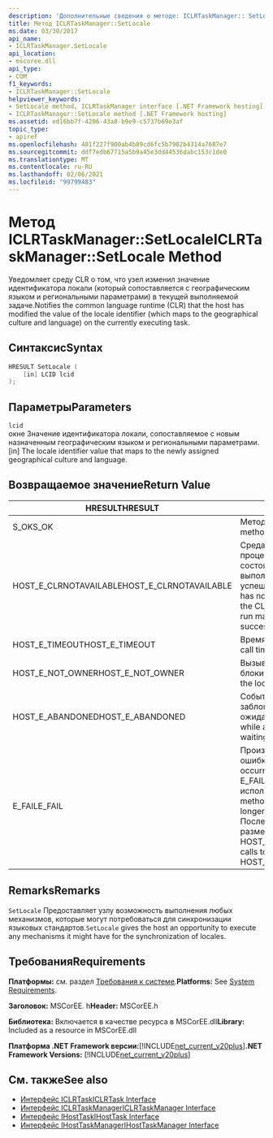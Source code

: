 ```yaml
---
description: 'Дополнительные сведения о методе: ICLRTaskManager:: SetLocale'
title: Метод ICLRTaskManager::SetLocale
ms.date: 03/30/2017
api_name:
- ICLRTaskManager.SetLocale
api_location:
- mscoree.dll
api_type:
- COM
f1_keywords:
- ICLRTaskManager::SetLocale
helpviewer_keywords:
- SetLocale method, ICLRTaskManager interface [.NET Framework hosting]
- ICLRTaskManager::SetLocale method [.NET Framework hosting]
ms.assetid: ed16bb7f-4206-43a8-b9e9-c5737b69e3af
topic_type:
- apiref
ms.openlocfilehash: 401f227f900ab4b89cd6fc5b7902b4314a7687e7
ms.sourcegitcommit: ddf7edb67715a5b9a45e3dd44536dabc153c1de0
ms.translationtype: MT
ms.contentlocale: ru-RU
ms.lasthandoff: 02/06/2021
ms.locfileid: "99799483"
---
```

# <a name="iclrtaskmanagersetlocale-method"></a><span data-ttu-id="db4c2-103">Метод ICLRTaskManager::SetLocale</span><span class="sxs-lookup"><span data-stu-id="db4c2-103">ICLRTaskManager::SetLocale Method</span></span>

<span data-ttu-id="db4c2-104">Уведомляет среду CLR о том, что узел изменил значение идентификатора локали (который сопоставляется с географическим языком и региональными параметрами) в текущей выполняемой задаче.</span><span class="sxs-lookup"><span data-stu-id="db4c2-104">Notifies the common language runtime (CLR) that the host has modified the value of the locale identifier (which maps to the geographical culture and language) on the currently executing task.</span></span>  
  
## <a name="syntax"></a><span data-ttu-id="db4c2-105">Синтаксис</span><span class="sxs-lookup"><span data-stu-id="db4c2-105">Syntax</span></span>  
  
```cpp  
HRESULT SetLocale (  
    [in] LCID lcid  
);  
```  
  
## <a name="parameters"></a><span data-ttu-id="db4c2-106">Параметры</span><span class="sxs-lookup"><span data-stu-id="db4c2-106">Parameters</span></span>  

 `lcid`  
 <span data-ttu-id="db4c2-107">окне Значение идентификатора локали, сопоставляемое с новым назначенным географическим языком и региональными параметрами.</span><span class="sxs-lookup"><span data-stu-id="db4c2-107">[in] The locale identifier value that maps to the newly assigned geographical culture and language.</span></span>  
  
## <a name="return-value"></a><span data-ttu-id="db4c2-108">Возвращаемое значение</span><span class="sxs-lookup"><span data-stu-id="db4c2-108">Return Value</span></span>  
  
|<span data-ttu-id="db4c2-109">HRESULT</span><span class="sxs-lookup"><span data-stu-id="db4c2-109">HRESULT</span></span>|<span data-ttu-id="db4c2-110">Описание:</span><span class="sxs-lookup"><span data-stu-id="db4c2-110">Description</span></span>|  
|-------------|-----------------|  
|<span data-ttu-id="db4c2-111">S_OK</span><span class="sxs-lookup"><span data-stu-id="db4c2-111">S_OK</span></span>|<span data-ttu-id="db4c2-112">Метод возвратился успешно.</span><span class="sxs-lookup"><span data-stu-id="db4c2-112">The method returned successfully.</span></span>|  
|<span data-ttu-id="db4c2-113">HOST_E_CLRNOTAVAILABLE</span><span class="sxs-lookup"><span data-stu-id="db4c2-113">HOST_E_CLRNOTAVAILABLE</span></span>|<span data-ttu-id="db4c2-114">Среда CLR не была загружена в процесс, или среда CLR находится в состоянии, в котором она не может выполнить управляемый код или успешно обработать вызов.</span><span class="sxs-lookup"><span data-stu-id="db4c2-114">The CLR has not been loaded into a process, or the CLR is in a state in which it cannot run managed code or process the call successfully.</span></span>|  
|<span data-ttu-id="db4c2-115">HOST_E_TIMEOUT</span><span class="sxs-lookup"><span data-stu-id="db4c2-115">HOST_E_TIMEOUT</span></span>|<span data-ttu-id="db4c2-116">Время ожидания вызова истекло.</span><span class="sxs-lookup"><span data-stu-id="db4c2-116">The call timed out.</span></span>|  
|<span data-ttu-id="db4c2-117">HOST_E_NOT_OWNER</span><span class="sxs-lookup"><span data-stu-id="db4c2-117">HOST_E_NOT_OWNER</span></span>|<span data-ttu-id="db4c2-118">Вызывающий объект не владеет блокировкой.</span><span class="sxs-lookup"><span data-stu-id="db4c2-118">The caller does not own the lock.</span></span>|  
|<span data-ttu-id="db4c2-119">HOST_E_ABANDONED</span><span class="sxs-lookup"><span data-stu-id="db4c2-119">HOST_E_ABANDONED</span></span>|<span data-ttu-id="db4c2-120">Событие было отменено, пока заблокированный поток или волокно ожидают его.</span><span class="sxs-lookup"><span data-stu-id="db4c2-120">An event was canceled while a blocked thread or fiber was waiting on it.</span></span>|  
|<span data-ttu-id="db4c2-121">E_FAIL</span><span class="sxs-lookup"><span data-stu-id="db4c2-121">E_FAIL</span></span>|<span data-ttu-id="db4c2-122">Произошла неизвестная фатальная ошибка.</span><span class="sxs-lookup"><span data-stu-id="db4c2-122">An unknown catastrophic failure occurred.</span></span> <span data-ttu-id="db4c2-123">Когда метод возвращает E_FAIL, среда CLR больше не может использоваться в процессе.</span><span class="sxs-lookup"><span data-stu-id="db4c2-123">When a method returns E_FAIL, the CLR is no longer usable within the process.</span></span> <span data-ttu-id="db4c2-124">Последующие вызовы методов размещения возвращают HOST_E_CLRNOTAVAILABLE.</span><span class="sxs-lookup"><span data-stu-id="db4c2-124">Subsequent calls to hosting methods return HOST_E_CLRNOTAVAILABLE.</span></span>|  
  
## <a name="remarks"></a><span data-ttu-id="db4c2-125">Remarks</span><span class="sxs-lookup"><span data-stu-id="db4c2-125">Remarks</span></span>  

 <span data-ttu-id="db4c2-126">`SetLocale` Предоставляет узлу возможность выполнения любых механизмов, которые могут потребоваться для синхронизации языковых стандартов.</span><span class="sxs-lookup"><span data-stu-id="db4c2-126">`SetLocale` gives the host an opportunity to execute any mechanisms it might have for the synchronization of locales.</span></span>  
  
## <a name="requirements"></a><span data-ttu-id="db4c2-127">Требования</span><span class="sxs-lookup"><span data-stu-id="db4c2-127">Requirements</span></span>  

 <span data-ttu-id="db4c2-128">**Платформы:** см. раздел [Требования к системе](../../get-started/system-requirements.md).</span><span class="sxs-lookup"><span data-stu-id="db4c2-128">**Platforms:** See [System Requirements](../../get-started/system-requirements.md).</span></span>  
  
 <span data-ttu-id="db4c2-129">**Заголовок:** MSCorEE. h</span><span class="sxs-lookup"><span data-stu-id="db4c2-129">**Header:** MSCorEE.h</span></span>  
  
 <span data-ttu-id="db4c2-130">**Библиотека:** Включается в качестве ресурса в MSCorEE.dll</span><span class="sxs-lookup"><span data-stu-id="db4c2-130">**Library:** Included as a resource in MSCorEE.dll</span></span>  
  
 <span data-ttu-id="db4c2-131">**Платформа .NET Framework версии:**[!INCLUDE[net_current_v20plus](../../../../includes/net-current-v20plus-md.md)]</span><span class="sxs-lookup"><span data-stu-id="db4c2-131">**.NET Framework Versions:** [!INCLUDE[net_current_v20plus](../../../../includes/net-current-v20plus-md.md)]</span></span>  
  
## <a name="see-also"></a><span data-ttu-id="db4c2-132">См. также</span><span class="sxs-lookup"><span data-stu-id="db4c2-132">See also</span></span>

- [<span data-ttu-id="db4c2-133">Интерфейс ICLRTask</span><span class="sxs-lookup"><span data-stu-id="db4c2-133">ICLRTask Interface</span></span>](iclrtask-interface.md)
- [<span data-ttu-id="db4c2-134">Интерфейс ICLRTaskManager</span><span class="sxs-lookup"><span data-stu-id="db4c2-134">ICLRTaskManager Interface</span></span>](iclrtaskmanager-interface.md)
- [<span data-ttu-id="db4c2-135">Интерфейс IHostTask</span><span class="sxs-lookup"><span data-stu-id="db4c2-135">IHostTask Interface</span></span>](ihosttask-interface.md)
- [<span data-ttu-id="db4c2-136">Интерфейс IHostTaskManager</span><span class="sxs-lookup"><span data-stu-id="db4c2-136">IHostTaskManager Interface</span></span>](ihosttaskmanager-interface.md)
